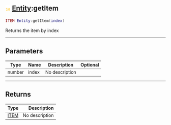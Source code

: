 ## ![shared](../../.gitbook/assets/shared.png) [Entity](./readme/entity.md):getItem

```lua
ITEM Entity:getItem(index)
```

Returns the item by index

------
## Parameters

| Type   | Name | Description | Optional |
| ------ | ---- | ----------- | -------: |
| number | index | No description |  |


------
## Returns

| Type   | Description |
| ------ | ----------: |
| [ITEM](./readme/item.md) | No description |

